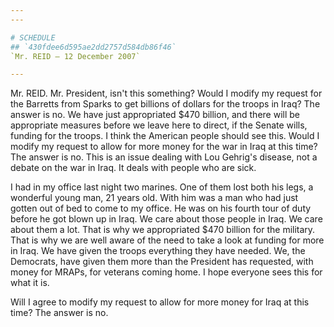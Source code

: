 ```yaml
---
---

# SCHEDULE
## `430fdee6d595ae2dd2757d584db86f46`
`Mr. REID — 12 December 2007`

---
```



Mr. REID. Mr. President, isn't this something? Would I modify my 
request for the Barretts from Sparks to get billions of dollars for the 
troops in Iraq? The answer is no. We have just appropriated $470 
billion, and there will be appropriate measures before we leave here to 
direct, if the Senate wills, funding for the troops. I think the 
American people should see this. Would I modify my request to allow for 
more money for the war in Iraq at this time? The answer is no. This is 
an issue dealing with Lou Gehrig's disease, not a debate on the war in 
Iraq. It deals with people who are sick.

I had in my office last night two marines. One of them lost both his 
legs, a wonderful young man, 21 years old. With him was a man who had 
just gotten out of bed to come to my office. He was on his fourth tour 
of duty before he got blown up in Iraq. We care about those people in 
Iraq. We care about them a lot. That is why we appropriated $470 
billion for the military. That is why we are well aware of the need to 
take a look at funding for more in Iraq. We have given the troops 
everything they have needed. We, the Democrats, have given them more 
than the President has requested, with money for MRAPs, for veterans 
coming home. I hope everyone sees this for what it is.

Will I agree to modify my request to allow for more money for Iraq at 
this time? The answer is no.